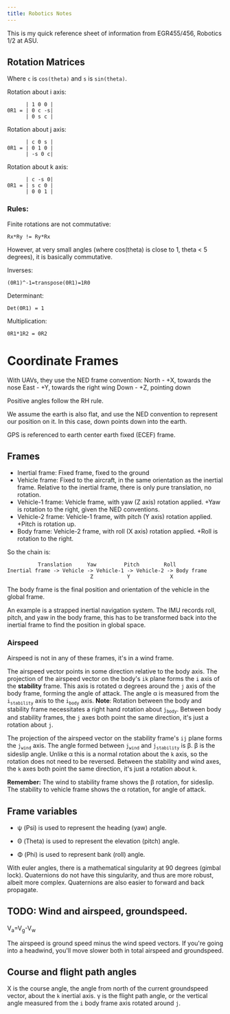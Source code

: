 ```yaml
---
title: Robotics Notes
---
```


This is my quick reference sheet of information from EGR455/456, Robotics 1/2
 at ASU.



## Rotation Matrices
Where `c` is `cos(theta)` and `s` is `sin(theta)`.

Rotation about i axis:
```
      | 1 0 0 |
0R1 = | 0 c -s|
      | 0 s c |
```

Rotation about j axis:
```
      | c 0 s |
0R1 = | 0 1 0 |
      | -s 0 c|
```

Rotation about k axis:
```
      | c -s 0|
0R1 = | s c 0 |
      | 0 0 1 |
```

### Rules:
Finite rotations are not commutative:
```
Rx*Ry != Ry*Rx
```
However, at very small angles (where cos(theta) is close to 1, theta < 5 degrees), it is basically commutative.

Inverses:
```
(0R1)^-1=transpose(0R1)=1R0
```
Determinant:
```
Det(0R1) = 1
```
Multiplication:
```
0R1*1R2 = 0R2
```

# Coordinate Frames
With UAVs, they use the NED frame convention:
North - +X, towards the nose
East - +Y, towards the right wing
Down - +Z, pointing down

Positive angles follow the RH rule.

We assume the earth is also flat, and use the NED convention to represent our position on it. In this case, down points down into the earth.

GPS is referenced to earth center earth fixed (ECEF) frame.

## Frames
* Inertial frame: Fixed frame, fixed to the ground
* Vehicle frame: Fixed to the aircraft, in the same orientation as the inertial frame. Relative to the inertial frame, there is only pure translation, no rotation.
* Vehicle-1 frame: Vehicle frame, with yaw (Z axis) rotation applied. +Yaw is rotation to the right, given the NED conventions.
* Vehicle-2 frame: Vehicle-1 frame, with pitch (Y axis) rotation applied. +Pitch is rotation up.
* Body frame: Vehicle-2 frame, with roll (X axis) rotation applied. +Roll is rotation to the right.

So the chain is:
```
          Translation     Yaw         Pitch        Roll
Inertial frame -> Vehicle -> Vehicle-1 -> Vehicle-2 -> Body frame
                           Z           Y             X
```

The body frame is the final position and orientation of the vehicle in the global frame.

An example is a strapped inertial navigation system. The IMU records roll,
pitch, and yaw in the body frame, this has to be transformed back into the
inertial frame to find the position in global space.

### Airspeed
Airspeed is not in any of these frames, it's in a wind frame.

The airspeed vector points in some direction relative to the body axis. The
projection of the airspeed vector on the body's `ik` plane forms the `i`
axis of the **stability** frame. This axis is rotated &alpha; degrees around the `j` axis of the body frame, forming the angle of attack. The angle &alpha; is measured from the `i`<sub>`stability`</sub> axis to the `i`<sub>`body`</sub> axis. **Note**: Rotation between the body and stability frame necessitates a right hand rotation about `j`<sub>`body`</sub>. Between body and stability frames, the `j` axes both point the same direction, it's just a rotation about `j`.

The projection of the airspeed vector on the stability frame's `ij` plane forms the `j`<sub>`wind`</sub> axis. The angle formed between `j`<sub>`wind`</sub> and `j`<sub>`stability`</sub> is &beta;. &beta; is the sideslip angle. Unlike &alpha; this is a normal rotation about the `k` axis, so the rotation does not need to be reversed. Between the stability and wind axes, the `k` axes both point the same direction, it's just a rotation about `k`.

**Remember:** The wind to stability frame shows the &beta; rotation, for sideslip. The stability to vehicle frame shows the &alpha; rotation, for angle of attack.


## Frame variables
* &psi; (Psi) is used to represent the heading (yaw) angle.
* &Theta; (Theta) is used to represent the elevation (pitch) angle.

* &Phi; (Phi) is used to represent bank (roll) angle.

With euler angles, there is a mathematical singularity at 90 degrees (gimbal
 lock).
Quaternions do not have this singularity, and thus are more robust, albeit more
complex. Quaternions are also easier to forward and back propagate.


## TODO: Wind and airspeed, groundspeed.
V<sub>a</sub>=V<sub>g</sub>-V<sub>w</sub>

The airspeed is ground speed minus the wind speed vectors. If you're going into a headwind, you'll move slower both in total airspeed and groundspeed.

## Course and flight path angles
&Chi; is the course angle, the angle from north of the current groundspeed vector, about the `k` inertial axis.
&gamma; is the flight path angle, or the vertical angle measured from the `i` body frame axis rotated around `j`.
